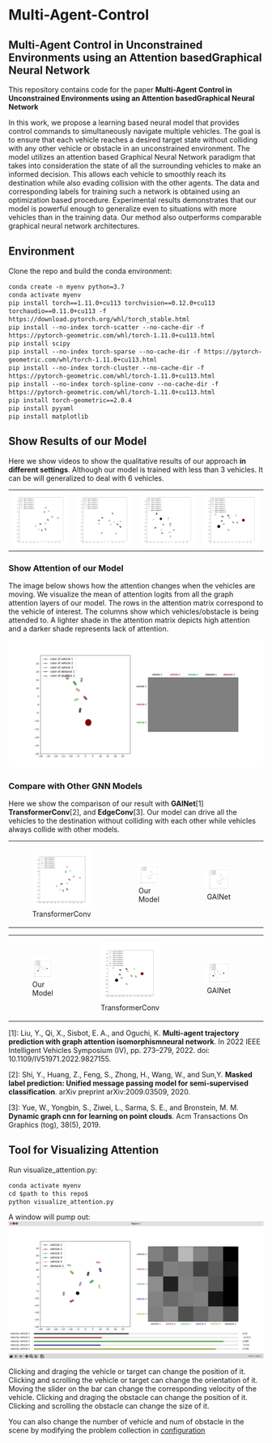 #  Multi-Agent-Control
## Multi-Agent Control in Unconstrained Environments using an Attention basedGraphical Neural Network

This repository contains code for the paper **Multi-Agent Control in Unconstrained Environments using an Attention basedGraphical Neural Network** 

In this work, we propose a learning based neural model that provides control commands to simultaneously navigate multiple vehicles. The goal is to ensure that each vehicle reaches a desired target state without colliding with any other vehicle or obstacle in an unconstrained environment. The model utilizes an attention based Graphical Neural Network paradigm that takes into consideration the state of all the surrounding vehicles to make an informed decision. This allows each vehicle to smoothly reach its destination while also evading collision with the other agents. The data and corresponding labels for training such a network is obtained using an optimization based procedure. Experimental results demonstrates that our model is powerful enough to generalize even to situations with more vehicles than in the training data. Our method also outperforms comparable graphical neural network architectures.


## Environment

Clone the repo and build the conda environment:

```
conda create -n myenv python=3.7 
conda activate myenv
pip install torch==1.11.0+cu113 torchvision==0.12.0+cu113 torchaudio==0.11.0+cu113 -f https://download.pytorch.org/whl/torch_stable.html
pip install --no-index torch-scatter --no-cache-dir -f https://pytorch-geometric.com/whl/torch-1.11.0+cu113.html
pip install scipy
pip install --no-index torch-sparse --no-cache-dir -f https://pytorch-geometric.com/whl/torch-1.11.0+cu113.html
pip install --no-index torch-cluster --no-cache-dir -f https://pytorch-geometric.com/whl/torch-1.11.0+cu113.html
pip install --no-index torch-spline-conv --no-cache-dir -f https://pytorch-geometric.com/whl/torch-1.11.0+cu113.html
pip install torch-geometric==2.0.4
pip install pyyaml
pip install matplotlib
```


## Show Results of our Model 

Here we show videos to show the qualitative results of our approach **in different settings**. Although our model is trained with less than 3 vehicles. It can be will generalized to deal with 6 vehicles.

<table>
  <tr>
    <td>
      <img src="./images/IterGNN_MyTransformerConv_1.gif">
    </td>
    <td>
      <img src="./images/IterGNN_MyTransformerConv_2.gif">
    </td>
  <!-- </tr> -->
  <!-- <tr> -->
    <td>
      <img src="./images/IterGNN_MyTransformerConv_3.gif">
    </td>
    <td>
      <img src="./images/IterGNN_MyTransformerConv_4.gif">
    </td>
  </tr>
</table>


### Show Attention of our Model

The image below shows how the attention changes when the vehicles are moving. We visualize the mean of attention logits from all the graph attention layers of our model. The rows in the attention matrix correspond to the vehicle of interest. The columns show which vehicles/obstacle is being attended to. A lighter shade in the attention matrix depicts high attention and a darker shade represents lack of attention.

![image](./images/IterGNN_MyTransformerConv_Show_Attention.gif)


### Compare with Other GNN Models

Here we show the comparison of our result with  **GAINet**[1] **TransformerConv**[2], and **EdgeConv**[3]. Our model can drive all the vehicles to the destination without colliding with each other while vehicles always collide with other models.

<table>
  <tr>
    <td>
        <figure>
            <img src="./images/IterGNN_TransformerConv_1.gif">
            <figcaption>TransformerConv</figcaption>
        </figure>
    </td>
    <td>
        <figure>
            <img src="./images/IterGNN_MyTransformerConv_1.gif">
            <figcaption>Our Model</figcaption>
        </figure>
    </td>
  <!-- </tr> -->
  <!-- <tr> -->
    <td>
        <figure>
            <img src="./images/IterGNN_GAINet_1.gif">
            <figcaption>GAINet</figcaption>
        </figure>
    </td>
    <td>
        <figure>
            <img src="./images/IterGNN_EdgeConv_1.gif">
            <figcaption>EdgeConv</figcaption>
        </figure>
    </td>
  </tr>
</table>

<table>
  <tr>
    <td>
        <figure>
            <img src="./images/IterGNN_MyTransformerConv_4.gif">
            <figcaption>Our Model</figcaption>
        </figure>
    </td>
    <td>
        <figure>
            <img src="./images/IterGNN_TransformerConv_4.gif">
            <figcaption>TransformerConv</figcaption>
        </figure>
    </td>
  <!-- </tr> -->
  <!-- <tr> -->
    <td>
        <figure>
            <img src="./images/IterGNN_GAINet_4.gif">
            <figcaption>GAINet</figcaption>
        </figure>
    </td>
    <td>
        <figure>
            <img src="./images/IterGNN_EdgeConv_4.gif">
            <figcaption>EdgeConv</figcaption>
        </figure>
    </td>
  </tr>
</table>


[1]: Liu, Y., Qi, X., Sisbot, E. A., and Oguchi, K. **Multi-agent trajectory prediction with graph attention isomorphismneural network**. In 2022 IEEE Intelligent Vehicles Symposium (IV), pp. 273–279, 2022. doi: 10.1109/IV51971.2022.9827155.

[2]: Shi, Y., Huang, Z., Feng, S., Zhong, H., Wang, W., and Sun,Y. **Masked label prediction:  Unified message passing model for semi-supervised classification**. arXiv preprint arXiv:2009.03509, 2020.

[3]: Yue, W., Yongbin, S., Ziwei, L., Sarma, S. E., and Bronstein, M. M. **Dynamic graph cnn for learning on point clouds**. Acm Transactions On Graphics (tog), 38(5), 2019.


## Tool for Visualizing Attention 

Run visualize_attention.py:
```
conda activate myenv
cd $path to this repo$
python visualize_attention.py
```

A window will pump out:
![image](./images/Attention_Visualization_Tool.png)


Clicking and draging the vehicle or target can change the position of it. 
Clicking and scrolling the vehicle or target can change the orientation of it.
Moving the slider on the bar can change the corresponding velocity of the vehicle.
Clicking and draging the obstacle can change the position of it.
Clicking and scrolling the obstacle can change the size of it.

You can also change the number of vehicle and num of obstacle in the scene by modifying the problem collection in [configuration](./configs/visualize_attention.yaml#L23)

